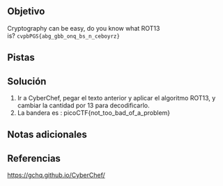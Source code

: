 ## Objetivo
Cryptography can be easy, do you know what ROT13 is? `cvpbPGS{abg_gbb_onq_bs_n_ceboyrz}`

## Pistas
## Solución
1. Ir a CyberChef, pegar el texto anterior y aplicar el algoritmo ROT13, y cambiar la cantidad por 13 para decodificarlo.
2. La bandera es :
picoCTF{not_too_bad_of_a_problem}
## Notas adicionales
## Referencias
https://gchq.github.io/CyberChef/